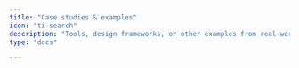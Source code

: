 ```yaml
---
title: "Case studies & examples"
icon: "ti-search"
description: "Tools, design frameworks, or other examples from real-world projects and communities."
type: "docs"

---
```

